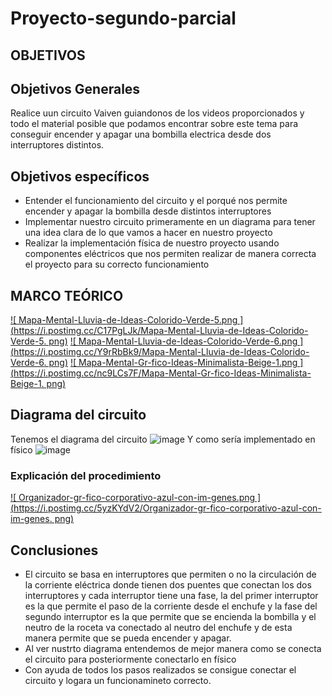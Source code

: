 # Proyecto-segundo-parcial



##  OBJETIVOS
## Objetivos Generales  

Realice uun circuito Vaiven guiandonos de los videos proporcionados y todo el material posible que podamos encontrar sobre este tema para conseguir encender y apagar una bombilla electrica desde dos interruptores distintos.

## Objetivos específicos

- Entender el funcionamiento del circuito y el porqué nos permite encender y apagar la bombilla desde distintos interruptores
- Implementar nuestro circuito primeramente en un diagrama para tener una idea clara de lo que vamos a hacer en nuestro proyecto
- Realizar la implementación física de nuestro proyecto usando componentes eléctricos que nos permiten realizar de manera correcta el proyecto para su correcto funcionamiento


##  MARCO TEÓRICO
[![ Mapa-Mental-Lluvia-de-Ideas-Colorido-Verde-5.png ](https://i.postimg.cc/C17PgLJk/Mapa-Mental-Lluvia-de-Ideas-Colorido-Verde-5. png)](https://postimg.cc/xJkyGQw1)
[![ Mapa-Mental-Lluvia-de-Ideas-Colorido-Verde-6.png ](https://i.postimg.cc/Y9rRbBk9/Mapa-Mental-Lluvia-de-Ideas-Colorido-Verde-6. png)](https://postimg.cc/R3YwZ8W5)
[![ Mapa-Mental-Gr-fico-Ideas-Minimalista-Beige-1.png ](https://i.postimg.cc/nc9LCs7F/Mapa-Mental-Gr-fico-Ideas-Minimalista-Beige-1. png)](https://postimg.cc/xcYQZ1th)

## Diagrama del circuito 

Tenemos el diagrama del circuito 
![image](https://user-images.githubusercontent.com/116779906/213498163-aa38ea49-99b8-4219-b13a-98c72022097c.png)
 Y como sería implementado en físico 
 ![image](https://user-images.githubusercontent.com/116779906/213498274-59aec24d-a682-4704-b264-0a00bbe39d7c.png)


###  Explicación del procedimiento
[![ Organizador-gr-fico-corporativo-azul-con-im-genes.png ](https://i.postimg.cc/5yzKYdV2/Organizador-gr-fico-corporativo-azul-con-im-genes. png)](https://postimg.cc/H8p9RNnq)

## Conclusiones 

- El circuito se basa en interruptores que  permiten o no la circulación de la corriente eléctrica  donde tienen dos puentes  que conectan los dos interruptores  y cada interruptor tiene una fase, la del primer interruptor es la que permite el paso de la corriente desde el enchufe y la fase del segundo interruptor es la que permite que se encienda la bombilla y el neutro de la roceta va conectado al neutro del enchufe y de esta manera permite que se pueda encender y apagar.
-  Al ver nustrto diagrama entendemos de mejor manera como se conecta el circuito para posteriormente conectarlo en físico
- Con ayuda de todos los pasos realizados se consigue conectar el circuito y logara un funcionamineto correcto.
